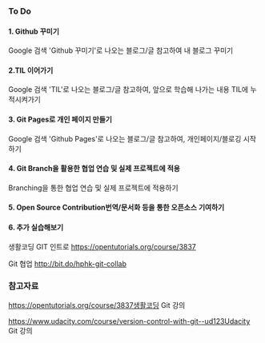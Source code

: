 ### To Do

 #### 1. Github 꾸미기

Google 검색 'Github 꾸미기'로 나오는 블로그/글 참고하여 내 블로그 꾸미기

#### 2.TIL 이어가기

Google 검색 'TIL'로 나오는 블로그/글 참고하여, 앞으로 학습해 나가는 내용 TIL에 누적시켜가기

#### 3. Git Pages로 개인 페이지 만들기

Google 검색 'Github Pages'로 나오는 블로그/글 참고하여, 개인페이지/블로깅 시작하기

#### 4. Git Branch을 활용한 협업 연습 및 실제 프로젝트에 적용

Branching을 통한 협업 연습 및 실제 프로젝트에 적용하기

#### 5. Open Source Contribution번역/문서화 등을 통한 오픈소스 기여하기

#### 6. 추가 실습해보기

생활코딩 GIT 인트로 https://opentutorials.org/course/3837

Git 협업 http://bit.do/hphk-git-collab



### 참고자료

https://opentutorials.org/course/3837생활코딩 Git 강의

https://www.udacity.com/course/version-control-with-git--ud123Udacity Git 강의